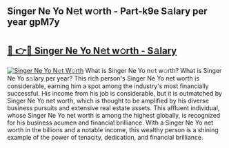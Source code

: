 ## Singer Ne Yo N𝚎t w𝚘rth - Part-k9e S𝚊lary per year gpM7y

# <h2><a href="http://gc26qpw.nevu.top/?p=Singer+Ne+Yo">🔗 👉🔴 Singer Ne Yo N𝚎t w𝚘rth - S𝚊lary</a></h2>

[![Singer Ne Yo N𝚎t W𝚘rth](https://i.imgur.com/Oavwk0R.jpeg)](http://gc26qpw.nevu.top/?p=Singer+Ne+Yo)
What is Singer Ne Yo n𝚎t w𝚘rth? What is Singer Ne Yo s𝚊lary per year?
This rich person's Singer Ne Yo net worth is considerable, earning him a spot among the industry's most financially successful. His income from his job is considerable, but it is outmatched by Singer Ne Yo net worth, which is thought to be amplified by his diverse business pursuits and extensive real estate assets. This affluent individual, whose Singer Ne Yo net worth is among the highest globally, is recognized for his business acumen and financial brilliance. With a Singer Ne Yo net worth in the billions and a notable income, this wealthy person is a shining example of the power of tenacity, dedication, and financial brilliance.
